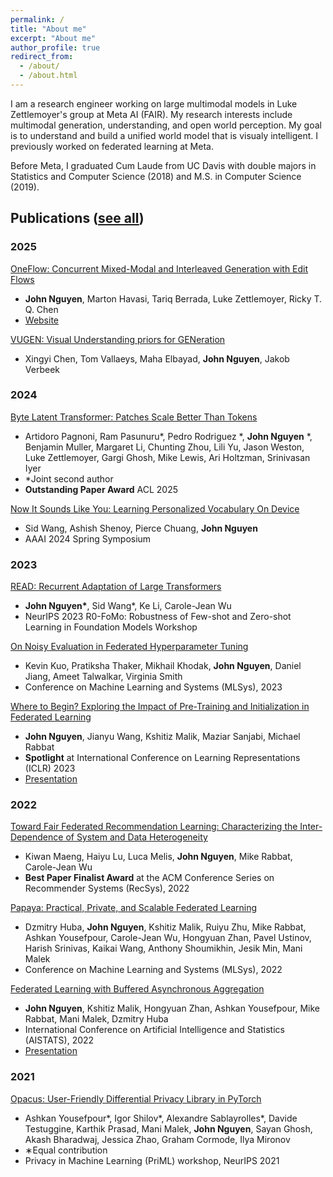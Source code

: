 ```yaml
---
permalink: /
title: "About me"
excerpt: "About me"
author_profile: true
redirect_from: 
  - /about/
  - /about.html
---
```


I am a research engineer working on large multimodal models in Luke Zettlemoyer's group at Meta AI (FAIR). My research interests include multimodal generation, understanding, and open world perception. My goal is to understand and build a unified world model that is visualy intelligent. I previously worked on federated learning at Meta.

Before Meta, I graduated Cum Laude from UC Davis with double majors in Statistics and Computer Science (2018) and M.S. in Computer Science (2019).

## Publications ([see all](https://scholar.google.com/citations?user=3CTTUYgAAAAJ&hl=en))

### 2025 

[OneFlow: Concurrent Mixed-Modal and Interleaved Generation with Edit Flows](https://arxiv.org/abs/2510.03506)

* **John Nguyen**, Marton Havasi, Tariq Berrada, Luke Zettlemoyer, Ricky T. Q. Chen
* [Website](https://oneflow.framer.ai/)

[VUGEN: Visual Understanding priors for GENeration](https://arxiv.org/abs/2510.06529)

* Xingyi Chen, Tom Vallaeys, Maha Elbayad, **John Nguyen**, Jakob Verbeek

### 2024

[Byte Latent Transformer: Patches Scale Better Than Tokens](https://arxiv.org/pdf/2412.09871)

* Artidoro Pagnoni, Ram Pasunuru\*, Pedro Rodriguez \*, **John Nguyen** \*, Benjamin Muller, Margaret Li, Chunting Zhou, Lili Yu, Jason Weston, Luke Zettlemoyer, Gargi Ghosh, Mike Lewis, Ari Holtzman, Srinivasan Iyer
* *Joint second author
* **Outstanding Paper Award** ACL 2025

[Now It Sounds Like You: Learning Personalized Vocabulary On Device](https://arxiv.org/abs/2305.03584)

* Sid Wang, Ashish Shenoy, Pierce Chuang, **John Nguyen**
* AAAI 2024 Spring Symposium

### 2023

[READ: Recurrent Adaptation of Large Transformers](https://arxiv.org/abs/2305.15348)

* **John Nguyen\***, Sid Wang*, Ke Li, Carole-Jean Wu
* NeurIPS 2023 R0-FoMo: Robustness of Few-shot and Zero-shot Learning in Foundation Models Workshop

[On Noisy Evaluation in Federated Hyperparameter Tuning](https://arxiv.org/abs/2212.08930)

* Kevin Kuo, Pratiksha Thaker, Mikhail Khodak, **John Nguyen**, Daniel Jiang, Ameet Talwalkar, Virginia Smith
* Conference on Machine Learning and Systems (MLSys), 2023

[Where to Begin? Exploring the Impact of Pre-Training and Initialization in Federated Learning](https://arxiv.org/abs/2210.08090)

* **John Nguyen**, Jianyu Wang, Kshitiz Malik, Maziar Sanjabi, Michael Rabbat
* **Spotlight** at International Conference on Learning Representations (ICLR) 2023
* [Presentation](https://youtu.be/1DuW_IeWpIQ)

### 2022

[Toward Fair Federated Recommendation Learning: Characterizing the Inter-Dependence of System and Data Heterogeneity](https://arxiv.org/abs/2206.02633)

* Kiwan Maeng, Haiyu Lu, Luca Melis, **John Nguyen**, Mike Rabbat, Carole-Jean Wu
* **Best Paper Finalist Award** at the ACM Conference Series on Recommender Systems (RecSys), 2022

[Papaya: Practical, Private, and Scalable Federated Learning](https://proceedings.mlsys.org/paper/2022/file/f340f1b1f65b6df5b5e3f94d95b11daf-Paper.pdf)

* Dzmitry Huba, **John Nguyen**, Kshitiz Malik, Ruiyu Zhu, Mike Rabbat, Ashkan Yousefpour, Carole-Jean Wu, Hongyuan Zhan, Pavel Ustinov, Harish Srinivas, Kaikai Wang, Anthony Shoumikhin, Jesik Min, Mani Malek
* Conference on Machine Learning and Systems (MLSys), 2022

[Federated Learning with Buffered Asynchronous Aggregation](https://proceedings.mlr.press/v151/nguyen22b/nguyen22b.pdf)

* **John Nguyen**, Kshitiz Malik, Hongyuan Zhan, Ashkan Yousefpour, Mike Rabbat, Mani Malek, Dzmitry Huba
* International Conference on Artificial Intelligence and Statistics (AISTATS), 2022
* [Presentation](https://www.youtube.com/watch?v=Ui-OGUAieNY)

### 2021

[Opacus: User-Friendly Differential Privacy Library in PyTorch](https://arxiv.org/pdf/2109.12298.pdf)

* Ashkan Yousefpour\*, Igor Shilov\*, Alexandre Sablayrolles\*, Davide Testuggine, Karthik Prasad, Mani Malek, **John Nguyen**, Sayan Ghosh, Akash Bharadwaj, Jessica Zhao, Graham Cormode, Ilya Mironov
* ∗Equal contribution
* Privacy in Machine Learning (PriML) workshop, NeurIPS 2021
